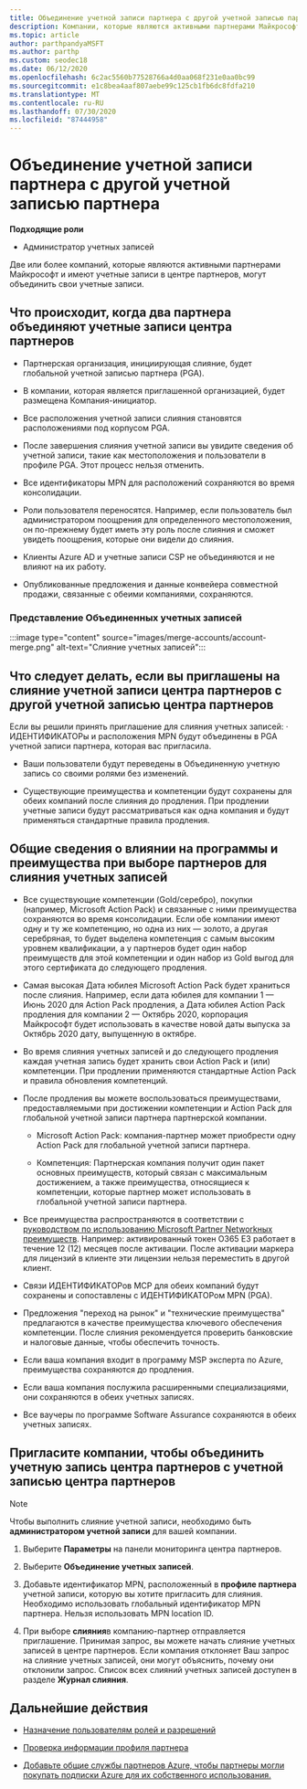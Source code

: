 ```yaml
---
title: Объединение учетной записи партнера с другой учетной записью партнера
description: Компании, которые являются активными партнерами Майкрософт в центре партнеров, могут объединять свои учетные записи.
ms.topic: article
author: parthpandyaMSFT
ms.author: parthp
ms.custom: seodec18
ms.date: 06/12/2020
ms.openlocfilehash: 6c2ac5560b77528766a4d0aa068f231e0aa0bc99
ms.sourcegitcommit: e1c8bea4aaf807aebe99c125cb1fb6dc8fdfa210
ms.translationtype: MT
ms.contentlocale: ru-RU
ms.lasthandoff: 07/30/2020
ms.locfileid: "87444958"
---
```

# <a name="merge-your-partner-account-with-another-partner-account"></a>Объединение учетной записи партнера с другой учетной записью партнера

**Подходящие роли**

- Администратор учетных записей

Две или более компаний, которые являются активными партнерами Майкрософт и имеют учетные записи в центре партнеров, могут объединить свои учетные записи.

## <a name="what-happens-when-two-partners-elect-to-merge-their-partner-center-accounts"></a>Что происходит, когда два партнера объединяют учетные записи центра партнеров

- Партнерская организация, инициирующая слияние, будет глобальной учетной записью партнера (PGA).

- В компании, которая является приглашенной организацией, будет размещена Компания-инициатор.

- Все расположения учетной записи слияния становятся расположениями под корпусом PGA.

- После завершения слияния учетной записи вы увидите сведения об учетной записи, такие как местоположения и пользователи в профиле PGA. Этот процесс нельзя отменить.

- Все идентификаторы MPN для расположений сохраняются во время консолидации.

- Роли пользователя переносятся. Например, если пользователь был администратором поощрения для определенного местоположения, он по-прежнему будет иметь эту роль после слияния и сможет увидеть поощрения, которые они видели до слияния.

- Клиенты Azure AD и учетные записи CSP не объединяются и не влияют на их работу.

- Опубликованные предложения и данные конвейера совместной продажи, связанные с обеими компаниями, сохраняются.

### <a name="view-of-merged-accounts"></a>Представление Объединенных учетных записей

:::image type="content" source="images/merge-accounts/account-merge.png" alt-text="Слияние учетных записей":::

## <a name="what-to-expect-if-you-have-been-invited-to-merge-your-partner-center-account-with-another-partner-center-account"></a>Что следует делать, если вы приглашены на слияние учетной записи центра партнеров с другой учетной записью центра партнеров

Если вы решили принять приглашение для слияния учетных записей: · ИДЕНТИФИКАТОРы и расположения MPN будут объединены в PGA учетной записи партнера, которая вас пригласила.

- Ваши пользователи будут переведены в Объединенную учетную запись со своими ролями без изменений.

- Существующие преимущества и компетенции будут сохранены для обеих компаний после слияния до продления. При продлении учетные записи будут рассматриваться как одна компания и будут применяться стандартные правила продления.

## <a name="understand-the-impacts-to-programs-and-benefits-when-partners-elect-to-merge-accounts"></a>Общие сведения о влиянии на программы и преимущества при выборе партнеров для слияния учетных записей

- Все существующие компетенции (Gold/серебро), покупки (например, Microsoft Action Pack) и связанные с ними преимущества сохраняются во время консолидации. Если обе компании имеют одну и ту же компетенцию, но одна из них — золото, а другая серебряная, то будет выделена компетенция с самым высоким уровнем квалификации, а у партнеров будет один набор преимуществ для этой компетенции и один набор из Gold выгод для этого сертификата до следующего продления. 

- Самая высокая Дата юбилея Microsoft Action Pack будет храниться после слияния. Например, если дата юбилея для компании 1 — Июнь 2020 для Action Pack продления, а Дата юбилея Action Pack продления для компании 2 — Октябрь 2020, корпорация Майкрософт будет использовать в качестве новой даты выпуска за Октябрь 2020 дату, выпущенную в октябре.

- Во время слияния учетных записей и до следующего продления каждая учетная запись будет хранить свои Action Pack и (или) компетенции. При продлении применяются стандартные Action Pack и правила обновления компетенций.

- После продления вы можете воспользоваться преимуществами, предоставляемыми при достижении компетенции и Action Pack для глобальной учетной записи партнера партнерской компании.

  - Microsoft Action Pack: компания-партнер может приобрести одну Action Pack для глобальной учетной записи партнера.

  - Компетенция: Партнерская компания получит один пакет основных преимуществ, который связан с максимальным достижением, а также преимущества, относящиеся к компетенции, которые партнер может использовать в глобальной учетной записи партнера.

- Все преимущества распространяются в соответствии с [руководством по использованию Microsoft Partner Networkных преимуществ](https://aka.ms/partner-benefits-use-guide). Например: активированный токен O365 E3 работает в течение 12 (12) месяцев после активации. После активации маркера для лицензий в клиенте эти лицензии нельзя переместить в другой клиент.

- Связи ИДЕНТИФИКАТОРов MCP для обеих компаний будут сохранены и сопоставлены с ИДЕНТИФИКАТОРом MPN (PGA).

- Предложения "переход на рынок" и "технические преимущества" предлагаются в качестве преимущества ключевого обеспечения компетенции. После слияния рекомендуется проверить банковские и налоговые данные, чтобы обеспечить точность.

- Если ваша компания входит в программу MSP эксперта по Azure, преимущества сохраняются до продления.

- Если ваша компания послужила расширенными специализациями, они сохраняются в обеих учетных записях.

- Все ваучеры по программе Software Assurance сохраняются в обеих учетных записях. 

## <a name="invite-a-company-to-merge-their-partner-center-account-with-your-partner-center-account"></a>Пригласите компании, чтобы объединить учетную запись центра партнеров с учетной записью центра партнеров

>[!Note]
>Чтобы выполнить слияние учетной записи, необходимо быть **администратором учетной записи** для вашей компании.

1. Выберите **Параметры** на панели мониторинга центра партнеров. 

2. Выберите **Объединение учетных записей**.

3. Добавьте идентификатор MPN, расположенный в **профиле партнера** учетной записи, которую вы хотите пригласить для слияния. Необходимо использовать глобальный идентификатор MPN партнера. Нельзя использовать MPN location ID.

4. При выборе **слияния**в компанию-партнер отправляется приглашение. Принимая запрос, вы можете начать слияние учетных записей в центре партнеров. Если компания отклоняет Ваш запрос на слияние учетных записей, они могут объяснить, почему они отклонили запрос. Список всех слияний учетных записей доступен в разделе **Журнал слияния**.

## <a name="next-steps"></a>Дальнейшие действия

- [Назначение пользователям ролей и разрешений](permissions-overview.md)

- [Проверка информации профиля партнера](update-your-partner-profile.md)

- [Добавьте общие службы партнеров Azure, чтобы партнеры могли покупать подписки Azure для их собственного использования.](shared-services.md)
